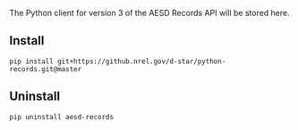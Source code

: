 The Python client for version 3 of the AESD Records API will be stored here.


## Install

```
pip install git+https://github.nrel.gov/d-star/python-records.git@master
```
## Uninstall

```
pip uninstall aesd-records
```
